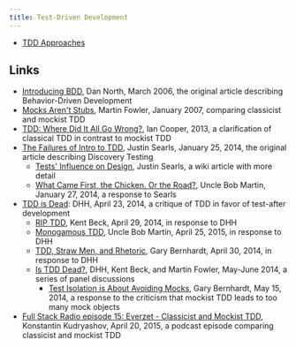 ```yaml
---
title: Test-Driven Development
---
```


* [TDD Approaches](TDD-Approaches)

##  Links

* [Introducing BDD](http://dannorth.net/introducing-bdd/), Dan North, March 2006, the original article describing Behavior-Driven Development
* [Mocks Aren't Stubs](http://martinfowler.com/articles/mocksArentStubs.html), Martin Fowler, January 2007, comparing classicist and mockist TDD
* [TDD: Where Did It All Go Wrong?](https://vimeo.com/68375232), Ian Cooper, 2013, a clarification of classical TDD in contrast to mockist TDD
* [The Failures of Intro to TDD](http://blog.testdouble.com/posts/2014-01-25-the-failures-of-intro-to-tdd.html), Justin Searls, January 25, 2014, the original article describing Discovery Testing
    * [Tests' Influence on Design](https://github.com/testdouble/contributing-tests/wiki/Tests'-Influence-on-Design), Justin Searls, a wiki article with more detail
    * [What Came First, the Chicken. Or the Road?](http://blog.8thlight.com/uncle-bob/2014/01/27/TheChickenOrTheRoad.html), Uncle Bob Martin, January 27, 2014, a response to Searls
* [TDD is Dead](http://david.heinemeierhansson.com/2014/tdd-is-dead-long-live-testing.html): DHH, April 23, 2014, a critique of TDD in favor of test-after development
    * [RIP TDD](https://m.facebook.com/notes/kent-beck/rip-tdd/750840194948847/), Kent Beck, April 29, 2014, in response to DHH
    * [Monogamous TDD](http://blog.8thlight.com/uncle-bob/2014/04/25/MonogamousTDD.html), Uncle Bob Martin, April 25, 2015, in response to DHH 
    * [TDD, Straw Men, and Rhetoric](https://www.destroyallsoftware.com/blog/2014/tdd-straw-men-and-rhetoric), Gary Bernhardt, April 30, 2014, in response to DHH
    * [Is TDD Dead?](http://martinfowler.com/articles/is-tdd-dead/), DHH, Kent Beck, and Martin Fowler, May-June 2014, a series of panel discussions
        * [Test Isolation is About Avoiding Mocks](https://www.destroyallsoftware.com/blog/2014/test-isolation-is-about-avoiding-mocks), Gary Bernhardt, May 15, 2014, a response to the criticism that mockist TDD leads to too many mock objects
* [Full Stack Radio episode 15: Everzet - Classicist and Mockist TDD](http://www.fullstackradio.com/15), Konstantin Kudryashov, April 20, 2015, a podcast episode comparing classicist and mockist TDD
